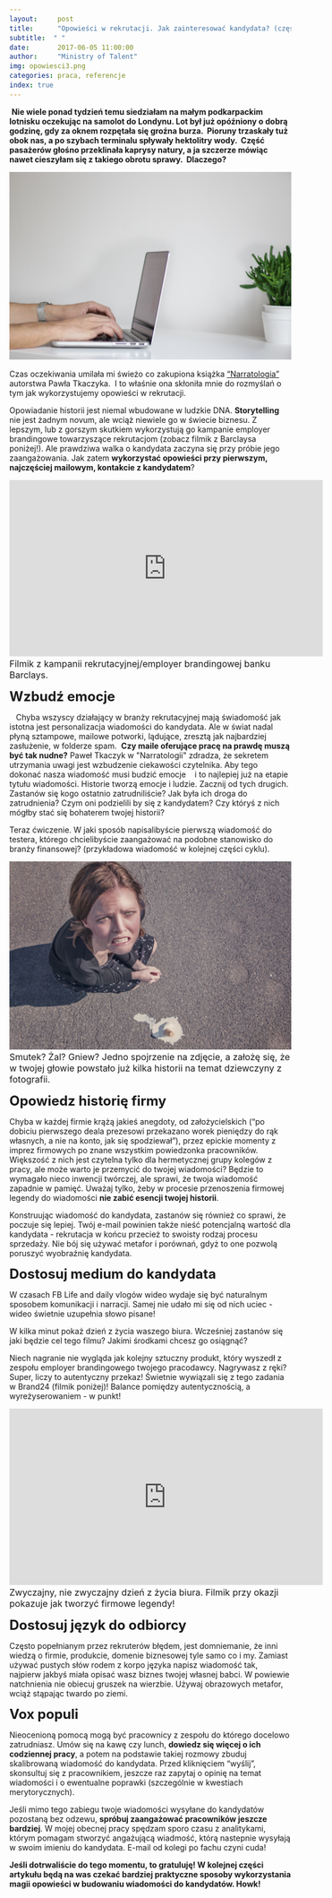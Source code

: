 ```yaml
---
layout:     post
title:      "Opowieści w rekrutacji. Jak zainteresować kandydata? (część 1)"
subtitle:  " "
date:       2017-06-05 11:00:00 
author:     "Ministry of Talent"
img: opowiesci3.png
categories: praca, referencje
index: true
---
```

 <b>Nie wiele ponad tydzień temu siedziałam na małym podkarpackim lotnisku oczekując na samolot do Londynu. Lot był już opóźniony o dobrą godzinę, gdy za oknem rozpętała się groźna burza.  Pioruny trzaskały tuż obok nas, a po szybach terminalu spływały hektolitry wody.  Część pasażerów głośno przeklinała kaprysy natury, a ja szczerze mówiąc nawet cieszyłam się z takiego obrotu sprawy.  Dlaczego?</b>   

<img src="/images/rsz_stocksnap_2ci87djpdz.jpg" class="img-responsive" alt="Picture">

Czas oczekiwania umilała mi świeżo co zakupiona książka <a href="https://goo.gl/1sFpeH" target="_blank">“Narratologia”</a> autorstwa Pawła Tkaczyka.  I to właśnie ona skłoniła mnie do rozmyślań o tym jak wykorzystujemy opowieści w rekrutacji. 

Opowiadanie historii jest niemal wbudowane w ludzkie DNA. <b>Storytelling</b> nie jest żadnym novum, ale wciąż niewiele go w świecie biznesu. Z lepszym, lub z gorszym skutkiem wykorzystują go kampanie employer brandingowe towarzyszące rekrutacjom (zobacz filmik z Barclaysa poniżej!). Ale prawdziwa walka o kandydata zaczyna się przy próbie jego zaangażowania. Jak zatem <b>wykorzystać opowieści przy pierwszym, najczęściej mailowym, kontakcie z kandydatem</b>?

<iframe width="560" height="315" src="https://www.youtube.com/embed/Yv_GI0vclQs" frameborder="0" allowfullscreen></iframe>
<br>
<font size="3">Filmik z kampanii rekrutacyjnej/employer brandingowej banku Barclays.</font>
<br>

<b><font size="5,5">Wzbudź emocje</font></b>

   Chyba wszyscy działający w branży rekrutacyjnej mają świadomość jak istotna jest personalizacja wiadomości do kandydata. Ale w świat nadal płyną sztampowe, mailowe potworki, lądujące, zresztą jak najbardziej zasłużenie, w folderze spam.  
<b>Czy maile oferujące pracę na prawdę muszą być tak nudne?</b>
Paweł Tkaczyk w "Narratologii" zdradza, że sekretem utrzymania uwagi jest wzbudzenie ciekawości czytelnika. Aby tego dokonać nasza wiadomość musi budzić emocje    i to najlepiej już na etapie tytułu wiadomości. 
Historie tworzą emocje i ludzie. Zacznij od tych drugich. Zastanów się kogo ostatnio zatrudniliście? Jak była ich droga do zatrudnienia? Czym oni podzielili by się z kandydatem? Czy któryś z nich mógłby stać się bohaterem twojej historii?

Teraz ćwiczenie. W jaki sposób napisalibyście pierwszą wiadomość do testera, którego chcielibyście zaangażować na podobne stanowisko do branży finansowej? (przykładowa wiadomość w kolejnej części cyklu). 

<img src="/images/sad.jpg" class="img-responsive" alt="Picture">
<font size="3">Smutek? Żal? Gniew? Jedno spojrzenie na zdjęcie, a założę się, że w twojej głowie powstało już kilka historii na temat dziewczyny z fotografii.</font>
<br>
                                                                                                                                                                                                                                                                 
<b><font size="5,5">Opowiedz historię firmy</font></b>

Chyba w każdej firmie krążą jakieś anegdoty, od założycielskich (“po dobiciu pierwszego deala prezesowi przekazano worek pieniędzy do rąk własnych, a nie na konto, jak się spodziewał”), przez epickie momenty z imprez firmowych po znane wszystkim powiedzonka pracowników. 
Większość z nich jest czytelna tylko dla hermetycznej grupy kolegów z pracy, ale może warto je przemycić do twojej wiadomości? Będzie to wymagało nieco inwencji twórczej, ale sprawi, że twoja wiadomość zapadnie w pamięć. Uważaj tylko, żeby w procesie przenoszenia firmowej legendy do wiadomości <b>nie zabić esencji twojej historii</b>. 

Konstruując wiadomość do kandydata, zastanów się również co sprawi, że poczuje się lepiej. Twój e-mail powinien także nieść potencjalną wartość dla kandydata - rekrutacja w końcu przecież to swoisty rodzaj procesu sprzedaży. Nie bój się używać metafor i porównań, gdyż to one pozwolą poruszyć wyobraźnię kandydata. 

<b><font size="5,5">Dostosuj medium do kandydata</font></b>

W czasach FB Life and daily vlogów wideo wydaje się być naturalnym sposobem komunikacji i narracji. Samej nie udało mi się od nich uciec - wideo świetnie uzupełnia słowo pisane!

W kilka minut pokaż dzień z życia waszego biura. Wcześniej zastanów się jaki będzie cel tego filmu? Jakimi środkami chcesz go osiągnąć? 

Niech nagranie nie wygląda jak kolejny sztuczny produkt, który wyszedł z zespołu employer brandingowego twojego pracodawcy. Nagrywasz z ręki? Super, liczy to autentyczny przekaz! Świetnie wywiązali się z tego zadania w Brand24 (filmik poniżej)! Balance pomiędzy autentycznością, a wyreżyserowaniem - w punkt! 

<iframe width="560" height="315" src="https://www.youtube.com/embed/EK5qzlih3SE" frameborder="0" allowfullscreen></iframe>
<br>
<font size="3">Zwyczajny, nie zwyczajny dzień z życia biura. Filmik przy okazji pokazuje jak tworzyć firmowe legendy! </font>
<br>

<b><font size="5,5">Dostosuj język do odbiorcy</font></b>

Często popełnianym przez rekruterów błędem, jest domniemanie, że inni wiedzą o firmie, produkcie, domenie biznesowej tyle samo co i my. Zamiast używać pustych słów rodem z korpo języka napisz wiadomość tak, najpierw jakbyś miała opisać wasz biznes twojej własnej babci. W powiewie natchnienia nie obiecuj gruszek na wierzbie. Używaj obrazowych metafor, wciąż stąpając twardo po ziemi.

<b><font size="5,5">Vox populi</font></b>

Nieocenioną pomocą mogą być pracownicy z zespołu do którego docelowo zatrudniasz. Umów się na kawę czy lunch, <b>dowiedz się więcej o ich codziennej pracy</b>, a potem na podstawie takiej rozmowy zbuduj skalibrowaną wiadomość do kandydata. Przed kliknięciem “wyślij”, skonsultuj się z pracownikiem, jeszcze raz zapytaj o opinię na temat wiadomości i o ewentualne poprawki (szczególnie w kwestiach merytorycznych). 

Jeśli mimo tego zabiegu twoje wiadomości wysyłane do kandydatów pozostaną bez odzewu, <b>spróbuj zaangażować pracowników jeszcze bardziej</b>. W mojej obecnej pracy spędzam sporo czasu z analitykami, którym pomagam stworzyć angażującą wiadmość, którą nastepnie wysyłają w swoim imieniu do kandydata. E-mail od kolegi po fachu czyni cuda! 


<b>Jeśli dotrwaliście do tego momentu, to gratuluję! W kolejnej części artykułu będą na was czekać bardziej praktyczne sposoby wykorzystania magii opowieści w budowaniu wiadomości do kandydatów.
Howk!</b>
